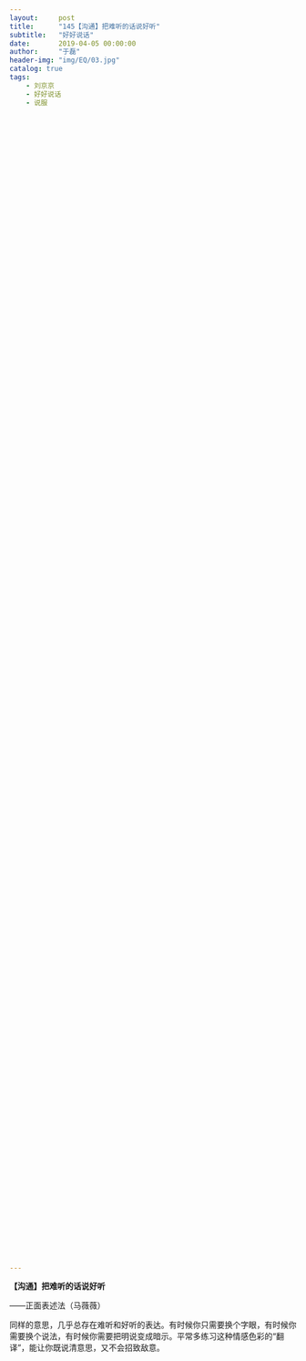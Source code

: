 ```yaml
---
layout:     post
title:      "145【沟通】把难听的话说好听"
subtitle:   "好好说话"
date:       2019-04-05 00:00:00
author:     "于磊"
header-img: "img/EQ/03.jpg"
catalog: true
tags:
    - 刘京京
    - 好好说话
    - 说服

















































































































































---
```


**【沟通】把难听的话说好听**

——正面表述法（马薇薇）

 

同样的意思，几乎总存在难听和好听的表达。有时候你只需要换个字眼，有时候你需要换个说法，有时候你需要把明说变成暗示。平常多练习这种情感色彩的“翻译”，能让你既说清意思，又不会招致敌意。